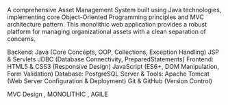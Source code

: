 A comprehensive Asset Management System built using Java technologies, implementing core Object-Oriented Programming principles and MVC architecture pattern. This monolithic web application provides a robust platform for managing organizational assets with a clean separation of concerns.

Backend:
Java (Core Concepts, OOP, Collections, Exception Handling)
JSP & Servlets
JDBC (Database Connectivity, PreparedStatements)
Frontend:
HTML5 & CSS3 (Responsive Design)
JavaScript (ES6+, DOM Manipulation, Form Validation)
Database:
PostgreSQL 
Server & Tools:
Apache Tomcat (Web Server Configuration & Deployment)
Git & GitHub (Version Control)

MVC Design , MONOLITHIC , AGILE 



